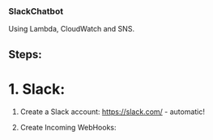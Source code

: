 ### SlackChatbot
Using Lambda, CloudWatch and SNS.

## Steps:
# 1. Slack:

1. Create a Slack account: https://slack.com/ - automatic!

2. Create Incoming WebHooks:
  
